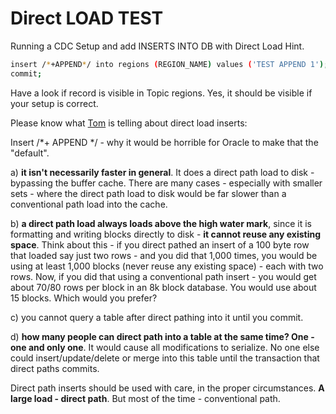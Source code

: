 # Direct LOAD TEST

Running a CDC Setup and add INSERTS INTO DB with Direct Load Hint.


```bash
insert /*+APPEND*/ into regions (REGION_NAME) values ('TEST APPEND 1');
commit;
```

Have a look if record is visible in Topic regions. Yes, it should be visible if your setup is correct.

Please know what [Tom](https://asktom.oracle.com/ords/f?p=100:11:0::::p11_question_id:1211797200346279484) is telling about direct load inserts:

Insert /*+ APPEND */ - why it would be horrible for Oracle to make that the "default".

a) **it isn't necessarily faster in general**. It does a direct path load to disk - bypassing the buffer cache. There are many cases - especially with smaller sets - where the direct path load to disk would be far slower than a conventional path load into the cache.

b) **a direct path load always loads above the high water mark**, since it is formatting and writing blocks directly to disk - **it cannot reuse any existing space**. Think about this - if you direct pathed an insert of a 100 byte row that loaded say just two rows - and you did that 1,000 times, you would be using at least 1,000 blocks (never reuse any existing space) - each with two rows. Now, if you did that using a conventional path insert - you would get about 70/80 rows per block in an 8k block database. You would use about 15 blocks. Which would you prefer?

c) you cannot query a table after direct pathing into it until you commit.

d) **how many people can direct path into a table at the same time? One - one and only one**. It would cause all modifications to serialize. No one else could insert/update/delete or merge into this table until the transaction that direct paths commits.

Direct path inserts should be used with care, in the proper circumstances. **A large load - direct path**. But most of the time - conventional path.